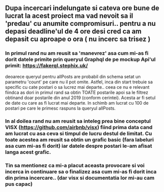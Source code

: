 ## Dupa incercari indelungate si cateva ore bune de lucrat la acest proiect ma vad nevoit sa il 'predau' cu anumite compromisuri.. pentru a nu depasi deadline'ul de 4 ore desi cred ca am depasit cu aproape o ora ( nu incerc sa trisez )

### In primul rand nu am reusit sa 'manevrez' asa cum mi-as fi dorit datele primite prin queryul Graphql de pe mockup Api'ul primit: https://fakerql.stephix.uk/

deoarece queryul pentru allPosts are probabil din schema setat un parametru 'count' pe care nu il pot omite. Astfel, inca din start trebuie sa specific cu cate postari o sa lucrez mai departe.. ceea ce nu e relevant fiindca as dori in primul rand sa obtin TOATE postarile apoi sa le filtrez obtinand doar postarile din anul 2019 (conform cerintei). Acesta ar fi setul de date cu care as fi lucrat mai departe. In schimb am lucrat cu 100 de postari pe care le primesc raspuns la queryul allPosts.

### In al doilea rand nu am reusit sa inteleg prea bine conceptul VISX (https://github.com/airbnb/visx) fiind prima data cand am lucrat cu asa ceva si timpul de lucru destul de limitat. Cu toate acestea am reusit sa obtin un grafic basic (fara labeluri asa cum mi-as fi dorit) iar datele despre postari le-am afisat langa acest grafic.

### Tin sa mentionez ca mi-a placut aceasta provocare si voi incerca in continuare sa o finalizez asa cum mi-as fi dorit inca din prima incercare.. (dar visx si documentatia lor mi-au cam pus capac)
